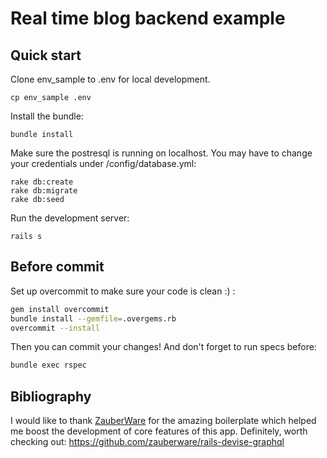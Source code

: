 # Real time blog backend example

## Quick start

Clone env_sample to .env for local development.

```
cp env_sample .env
```

Install the bundle:
```
bundle install
```

Make sure the postresql is running on localhost. You may have to change your credentials under /config/database.yml:

```
rake db:create
rake db:migrate
rake db:seed
```

Run the development server:

```
rails s
```

## Before commit
Set up overcommit to make sure your code is clean :) :

```bash
gem install overcommit
bundle install --gemfile=.overgems.rb
overcommit --install
```
Then you can commit your changes! And don't forget to run specs before:

```bash
bundle exec rspec
```

## Bibliography

I would like to thank [ZauberWare](https://www.zauberware.com) for the amazing boilerplate which helped me boost the development of core features of this app. Definitely, worth checking out: https://github.com/zauberware/rails-devise-graphql
